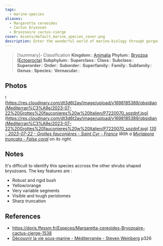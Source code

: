 ```yaml
---
tags:
  - marine-species
aliases:
  - Margaretta cereoides
  - Cactus bryozoan
  - Bryozoaire cactus-cierge
cover: Assets/default_marine_species_cover.png
description: Enter the wonderful world of marine-biology through gorgeous underwater pictures of marine animals. Bryozoa are colonies of animals and is commonly called moss-animal. It's marine-only phylum.
---
```

> [!summary]- Classification
**Kingdom**:: [Animalia](Animalia.md)
**Phylum**:: [Bryozoa (Ectoprocta)](Bryozoa%20(Ectoprocta).md)
**Subphylum**::
**Superclass**::
**Class**::
**Subclass**::
**Superorder**::
**Order**::
**Suborder**::
**Superfamily**::
**Family**::
**Subfamily**::
**Genus**::
**Species**::
**Vernacular**::

## Photos
![https://res.cloudinary.com/dt3d6t2ay/image/upload/v1698185389/obsidian/Mediterran%C3%A9e/2023-07-22%20Grottes%20fauconieres%20w%20Italien/P7220070_sqzdnf.jpg](https://res.cloudinary.com/dt3d6t2ay/image/upload/v1698185389/obsidian/Mediterran%C3%A9e/2023-07-22%20Grottes%20fauconieres%20w%20Italien/P7220070_sqzdnf.jpg)
*[135 - 2023-07-22 - Grottes fauconières - Saint Cyr - France](135%20-%202023-07-22%20-%20Grottes%20fauconières%20-%20Saint%20Cyr%20-%20France.md)  With a [Myriapora truncata - False coral](Myriapora%20truncata%20-%20False%20coral.md) on its right.*

## Notes
It's difficult to identify this species accross the other shrubs shaped bryozoans. The key features are : 
- Robust and rigid bush
- Yellow/orange
- Very variable segments
- Visible and tough peristomes
- Sharp truncation

## References
- https://doris.ffessm.fr/Especes/Margaretta-cereoides-Bryozoaire-cactus-cierge-1538
- [Découvrir la vie sous-marine - Méditerranée - Steven Weinberg](Découvrir%20la%20vie%20sous-marine%20-%20Méditerranée%20-%20Steven%20Weinberg.md) p326